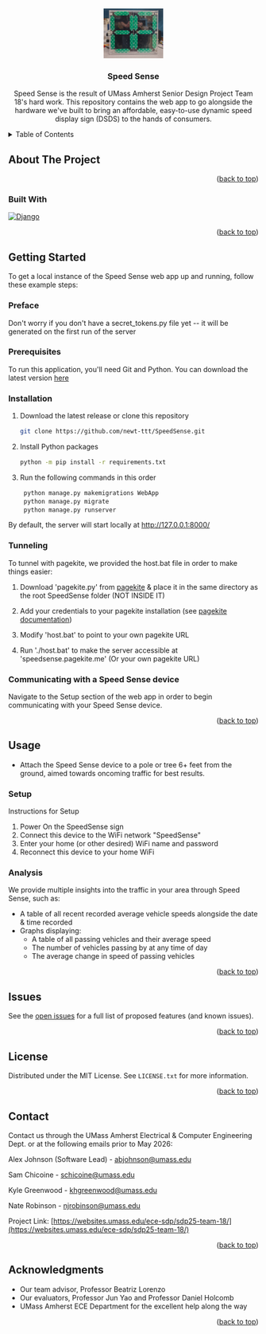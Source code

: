 <!-- Improved compatibility of back to top link: See: https://github.com/othneildrew/Best-README-Template/pull/73 -->
<a id="readme-top"></a>
<!--
*** Thanks for checking out the Best-README-Template. If you have a suggestion
*** that would make this better, please fork the repo and create a pull request
*** or simply open an issue with the tag "enhancement".
*** Don't forget to give the project a star!
*** Thanks again! Now go create something AMAZING! :D
-->



<!-- PROJECT SHIELDS -->
<!--
*** I'm using markdown "reference style" links for readability.
*** Reference links are enclosed in brackets [ ] instead of parentheses ( ).
*** See the bottom of this document for the declaration of the reference variables
*** for contributors-url, forks-url, etc. This is an optional, concise syntax you may use.
*** https://www.markdownguide.org/basic-syntax/#reference-style-links
-->

<!-- TEMPORARILY REMOVING THESE
[![Contributors][contributors-shield]][contributors-url]
[![Forks][forks-shield]][forks-url]
[![Stargazers][stars-shield]][stars-url]
[![Issues][issues-shield]][issues-url]
[![MIT License][license-shield]][license-url]

-->

<!-- PROJECT LOGO -->
<br />
<div align="center">
  <a href="https://github.com/newt-ttt/SpeedSense">
    <img src="SpeedSense.jpg" alt="Logo" width="120" height="100">
  </a>

<h3 align="center">Speed Sense</h3>

  <p align="center">
    Speed Sense is the result of UMass Amherst Senior Design Project Team 18's hard work. This repository contains the web app to go alongside the hardware we've built to bring an affordable, easy-to-use dynamic speed display sign (DSDS) to the hands of consumers. 
    <br />
    <!--
    <a href="https://github.com/newt-ttt/SpeedSense"><strong>Explore the docs »</strong></a>
    <br />
    <br />
    <a href="https://github.com/newt-ttt/SpeedSense">View Demo</a>
    ·
    <a href="https://github.com/newt-ttt/SpeedSense/issues/new?labels=bug&template=bug-report---.md">Report Bug</a>
    ·
    <a href="https://github.com/newt-ttt/SpeedSense/issues/new?labels=enhancement&template=feature-request---.md">Request Feature</a>
    -->
  </p>
</div>



<!-- TABLE OF CONTENTS -->
<details>
  <summary>Table of Contents</summary>
  <ol>
    <li>
      <a href="#about-the-project">About The Project</a>
      <ul>
        <li><a href="#built-with">Built With</a></li>
      </ul>
    </li>
    <li>
      <a href="#getting-started">Getting Started</a>
      <ul>
        <li><a href="#prerequisites">Prerequisites</a></li>
        <li><a href="#installation">Installation</a></li>
      </ul>
    </li>
    <li><a href="#usage">Usage</a></li>
    <li><a href="#issues">Roadmap</a></li>
    <li><a href="#license">License</a></li>
    <li><a href="#contact">Contact</a></li>
    <li><a href="#acknowledgments">Acknowledgments</a></li>
  </ol>
</details>



<!-- ABOUT THE PROJECT -->
## About The Project
<!--
[![Product Name Screen Shot][product-screenshot]](https://example.com)
-->

<!--
Here's a blank template to get started: To avoid retyping too much info. Do a search and replace with your text editor for the following: `newt-ttt`, `SpeedSense`, `twitter_handle`, `linkedin_username`, `email_client`, `email`, `project_title`, `project_description`
-->
<p align="right">(<a href="#readme-top">back to top</a>)</p>



### Built With

[![Django][Django]][Django-url]

<p align="right">(<a href="#readme-top">back to top</a>)</p>



<!-- GETTING STARTED -->
## Getting Started

To get a local instance of the Speed Sense web app up and running, follow these example steps:
### Preface
Don't worry if you don't have a secret_tokens.py file yet -- it will be generated on the first run of the server

### Prerequisites

To run this application, you'll need Git and Python. You can download the latest version [here](https://www.python.org/downloads/)


### Installation

1. Download the latest release or clone this repository
   ```sh
   git clone https://github.com/newt-ttt/SpeedSense.git
   ```
2. Install Python packages
   ```sh
   python -m pip install -r requirements.txt
   ```

3. Run the following commands in this order
   ```sh
    python manage.py makemigrations WebApp
    python manage.py migrate
    python manage.py runserver
   ```
By default, the server will start locally at http://127.0.0.1:8000/

### Tunneling
To tunnel with pagekite, we provided the host.bat file in order to make things easier:

1. Download 'pagekite.py' from [pagekite](https://pagekite.net/) & place it in the same directory as the root SpeedSense folder (NOT INSIDE IT)

2. Add your credentials to your pagekite installation (see [pagekite documentation](https://pagekite.net/wiki/))

3. Modify 'host.bat' to point to your own pagekite URL

4. Run './host.bat' to make the server accessible at 'speedsense.pagekite.me' (Or your own pagekite URL)


### Communicating with a Speed Sense device
Navigate to the Setup section of the web app in order to begin communicating with your Speed Sense device.
<p align="right">(<a href="#readme-top">back to top</a>)</p>


<!-- USAGE EXAMPLES -->
## Usage
* Attach the Speed Sense device to a pole or tree 6+ feet from the ground, aimed towards oncoming traffic for best results.
### Setup
Instructions for Setup
1. Power On the SpeedSense sign
2. Connect this device to the WiFi network "SpeedSense"
3. Enter your home (or other desired) WiFi name and password
4. Reconnect this device to your home WiFi
### Analysis
We provide multiple insights into the traffic in your area through Speed Sense, such as:

* A table of all recent recorded average vehicle speeds alongside the date & time recorded
* Graphs displaying:
  * A table of all passing vehicles and their average speed
  * The number of vehicles passing by at any time of day
  * The average change in speed of passing vehicles


<p align="right">(<a href="#readme-top">back to top</a>)</p>



<!-- ROADMAP -->
## Issues
<!-- Also Roadmap
- [ ] Feature 1
- [ ] Feature 2
- [ ] Feature 3
-->

See the [open issues](https://github.com/newt-ttt/SpeedSense/issues) for a full list of proposed features (and known issues).

<p align="right">(<a href="#readme-top">back to top</a>)</p>



<!-- LICENSE -->
## License

Distributed under the MIT License. See `LICENSE.txt` for more information.

<p align="right">(<a href="#readme-top">back to top</a>)</p>



<!-- CONTACT -->
## Contact
Contact us through the UMass Amherst Electrical & Computer Engineering Dept. or at the following emails prior to May 2026:

Alex Johnson (Software Lead) - abjohnson@umass.edu

Sam Chicoine - 	schicoine@umass.edu

Kyle Greenwood - khgreenwood@umass.edu

Nate Robinson - njrobinson@umass.edu

Project Link: [https://websites.umass.edu/ece-sdp/sdp25-team-18/](https://websites.umass.edu/ece-sdp/sdp25-team-18/)

<p align="right">(<a href="#readme-top">back to top</a>)</p>



<!-- ACKNOWLEDGMENTS -->
## Acknowledgments

* Our team advisor, Professor Beatriz Lorenzo
* Our evaluators, Professor Jun Yao and Professor Daniel Holcomb
* UMass Amherst ECE Department for the excellent help along the way

<p align="right">(<a href="#readme-top">back to top</a>)</p>



<!-- MARKDOWN LINKS & IMAGES -->
<!-- https://www.markdownguide.org/basic-syntax/#reference-style-links -->
[contributors-shield]: https://img.shields.io/github/contributors/newt-ttt/SpeedSense.svg?style=for-the-badge
[contributors-url]: https://github.com/newt-ttt/SpeedSense/graphs/contributors
[forks-shield]: https://img.shields.io/github/forks/newt-ttt/SpeedSense.svg?style=for-the-badge
[forks-url]: https://github.com/newt-ttt/SpeedSense/network/members
[stars-shield]: https://img.shields.io/github/stars/newt-ttt/SpeedSense.svg?style=for-the-badge
[stars-url]: https://github.com/newt-ttt/SpeedSense/stargazers
[issues-shield]: https://img.shields.io/github/issues/newt-ttt/SpeedSense.svg?style=for-the-badge
[issues-url]: https://github.com/newt-ttt/SpeedSense/issues
[license-shield]: https://img.shields.io/github/license/newt-ttt/SpeedSense.svg?style=for-the-badge
[license-url]: https://github.com/newt-ttt/SpeedSense/blob/master/LICENSE.txt
[linkedin-shield]: https://img.shields.io/badge/-LinkedIn-black.svg?style=for-the-badge&logo=linkedin&colorB=555
[linkedin-url]: https://linkedin.com/in/linkedin_username
[django]:https://www.djangoproject.com/m/img/badges/djangopowered126x54.gif
[django-url]:https://www.djangoproject.com/

